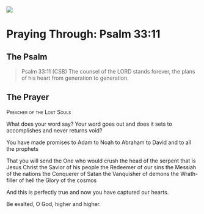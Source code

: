 <img class="intro-left" style="margin-top:10px" src="/images/art-paris-psalter.jpg">

# Praying Through: Psalm 33:11

<p style="clear:both;">

## The Psalm

>Psalm 33:11 (CSB)   The counsel of the LORD stands forever, the plans of his heart from generation to generation.

## The Prayer

<div style="font-variant: small-caps;">
Preacher of the Lost Souls
</div>


What does your word say?
  Your word goes out
  and does it sets to accomplishes
  and never returns void?

You have made promises
  to Adam
  to Noah
  to Abraham
  to David
  and to all the prophets

That you will send 
  the One who would crush the head of the serpent
  that is Jesus Christ
  the Savior of his people
  the Redeemer of our sins
  the Messiah of the nations
  the Conquerer of Satan
  the Vanquisher of demons
  the Wrath-filler of hell
  the Glory of the cosmos

And this is perfectly true
  and now you have captured our hearts.

Be exalted, O God,
  higher and higher.
